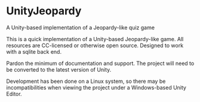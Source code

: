# UnityJeopardy
A Unity-based implementation of a Jeopardy-like quiz game

This is a quick implementation of a Unity-based Jeopardy-like game.  All resources are CC-licensed or otherwise open source.  Designed to work with a sqlite back end.

Pardon the minimum of documentation and support.  The project will need to be converted to the latest version of Unity.

Development has been done on a Linux system, so there may be incompatibilities when viewing the project under a Windows-based Unity Editor.
